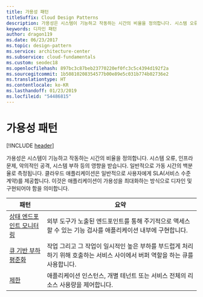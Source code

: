 ```yaml
---
title: 가용성 패턴
titleSuffix: Cloud Design Patterns
description: 가용성은 시스템이 기능하고 작동하는 시간의 비율을 정의합니다. 시스템 오류, 인프라 문제, 악의적인 공격, 시스템 부하 등의 영향을 받습니다. 일반적으로 가동 시간의 백분율로 측정됩니다. 클라우드 애플리케이션은 일반적으로 사용자에게 SLA(서비스 수준 계약)를 제공합니다. 이것은 애플리케이션이 가용성을 최대화하는 방식으로 디자인 및 구현되어야 함을 의미합니다.
keywords: 디자인 패턴
author: dragon119
ms.date: 06/23/2017
ms.topic: design-pattern
ms.service: architecture-center
ms.subservice: cloud-fundamentals
ms.custom: seodec18
ms.openlocfilehash: 897bc3c87beb23770220ef0fc3c5c4394d192f2a
ms.sourcegitcommit: 1b50810208354577b00e89e5c031b774b02736e2
ms.translationtype: HT
ms.contentlocale: ko-KR
ms.lasthandoff: 01/23/2019
ms.locfileid: "54486815"
---
```

# <a name="availability-patterns"></a>가용성 패턴

[!INCLUDE [header](../../_includes/header.md)]

가용성은 시스템이 기능하고 작동하는 시간의 비율을 정의합니다. 시스템 오류, 인프라 문제, 악의적인 공격, 시스템 부하 등의 영향을 받습니다. 일반적으로 가동 시간의 백분율로 측정됩니다. 클라우드 애플리케이션은 일반적으로 사용자에게 SLA(서비스 수준 계약)를 제공합니다. 이것은 애플리케이션이 가용성을 최대화하는 방식으로 디자인 및 구현되어야 함을 의미합니다.

|                            패턴                             |                                                           요약                                                            |
|----------------------------------------------------------------|------------------------------------------------------------------------------------------------------------------------------|
| [상태 엔드포인트 모니터링](../health-endpoint-monitoring.md) | 외부 도구가 노출된 엔드포인트를 통해 주기적으로 액세스할 수 있는 기능 검사를 애플리케이션 내부에 구현합니다. |
|  [큐 기반 부하 평준화](../queue-based-load-leveling.md)  | 작업 그리고 그 작업이 일시적인 높은 부하를 부드럽게 처리하기 위해 호출하는 서비스 사이에서 버퍼 역할을 하는 큐를 사용합니다.  |
|                 [제한](../throttling.md)                 |   애플리케이션 인스턴스, 개별 테넌트 또는 서비스 전체의 리소스 사용량을 제어합니다.    |
